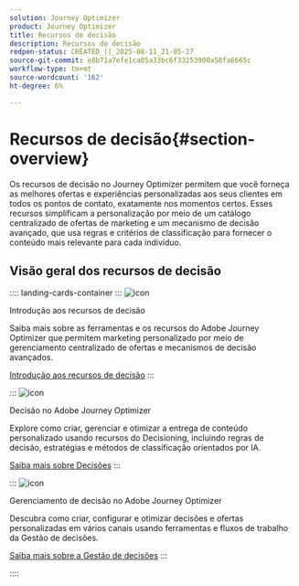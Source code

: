 ```yaml
---
solution: Journey Optimizer
product: Journey Optimizer
title: Recursos de decisão
description: Recursos de decisão
redpen-status: CREATED_||_2025-08-11_21-05-27
source-git-commit: e8b71a7efe1ca05a33bc6f33253900a58fa6665c
workflow-type: tm+mt
source-wordcount: '162'
ht-degree: 6%

---
```



# Recursos de decisão{#section-overview}

Os recursos de decisão no Journey Optimizer permitem que você forneça as melhores ofertas e experiências personalizadas aos seus clientes em todos os pontos de contato, exatamente nos momentos certos. Esses recursos simplificam a personalização por meio de um catálogo centralizado de ofertas de marketing e um mecanismo de decisão avançado, que usa regras e critérios de classificação para fornecer o conteúdo mais relevante para cada indivíduo.

## Visão geral dos recursos de decisão

:::: landing-cards-container
:::
![icon](https://cdn.experienceleague.adobe.com/icons/book.svg)

Introdução aos recursos de decisão

Saiba mais sobre as ferramentas e os recursos do Adobe Journey Optimizer que permitem marketing personalizado por meio de gerenciamento centralizado de ofertas e mecanismos de decisão avançados.

[Introdução aos recursos de decisão](../using/experience-decisioning/gs-decision.md)
:::

:::
![icon](https://cdn.experienceleague.adobe.com/icons/puzzle-piece.svg)

Decisão no Adobe Journey Optimizer

Explore como criar, gerenciar e otimizar a entrega de conteúdo personalizado usando recursos do Decisioning, incluindo regras de decisão, estratégias e métodos de classificação orientados por IA.

[Saiba mais sobre Decisões](experience-decisioning-landing-page.md)
:::

:::
![icon](https://cdn.experienceleague.adobe.com/icons/gear.svg)

Gerenciamento de decisão no Adobe Journey Optimizer

Descubra como criar, configurar e otimizar decisões e ofertas personalizadas em vários canais usando ferramentas e fluxos de trabalho da Gestão de decisões.

[Saiba mais sobre a Gestão de decisões](offer-decisioning-landing-page.md)
:::

::::
